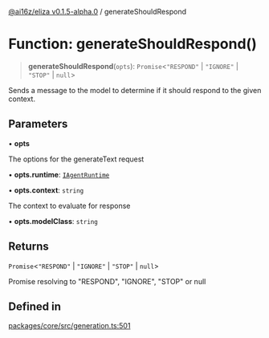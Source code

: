 [@ai16z/eliza v0.1.5-alpha.0](../index.md) / generateShouldRespond

# Function: generateShouldRespond()

> **generateShouldRespond**(`opts`): `Promise`\<`"RESPOND"` \| `"IGNORE"` \| `"STOP"` \| `null`\>

Sends a message to the model to determine if it should respond to the given context.

## Parameters

• **opts**

The options for the generateText request

• **opts.runtime**: [`IAgentRuntime`](../interfaces/IAgentRuntime.md)

• **opts.context**: `string`

The context to evaluate for response

• **opts.modelClass**: `string`

## Returns

`Promise`\<`"RESPOND"` \| `"IGNORE"` \| `"STOP"` \| `null`\>

Promise resolving to "RESPOND", "IGNORE", "STOP" or null

## Defined in

[packages/core/src/generation.ts:501](https://github.com/meliksahgurtemel/eliza/blob/main/packages/core/src/generation.ts#L501)
